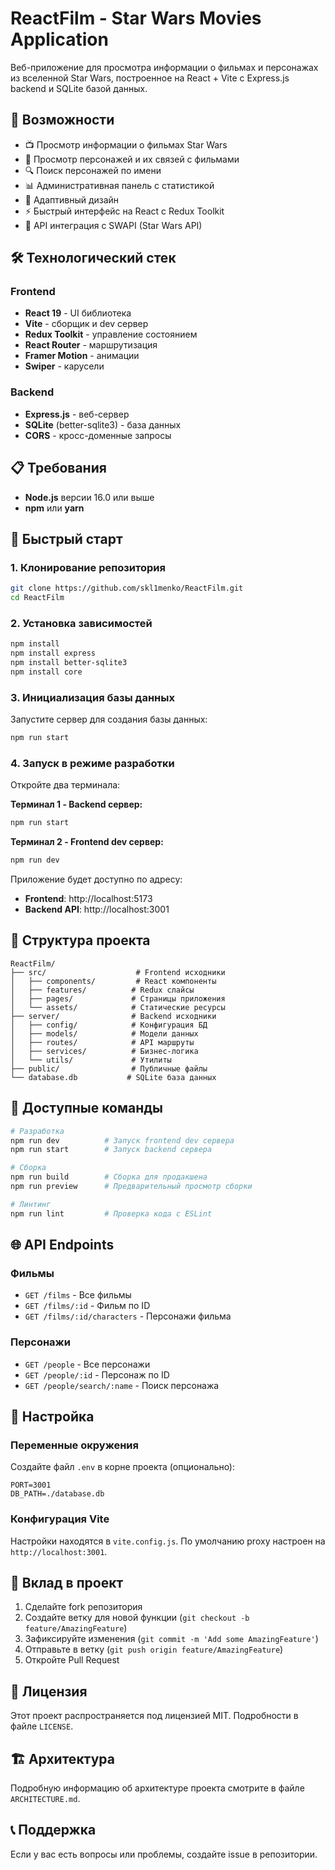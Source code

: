 # ReactFilm - Star Wars Movies Application

Веб-приложение для просмотра информации о фильмах и персонажах из вселенной Star Wars, построенное на React + Vite с Express.js backend и SQLite базой данных.

## 🚀 Возможности

- 📺 Просмотр информации о фильмах Star Wars
- 👥 Просмотр персонажей и их связей с фильмами
- 🔍 Поиск персонажей по имени
- 📊 Административная панель с статистикой
- 📱 Адаптивный дизайн
- ⚡ Быстрый интерфейс на React с Redux Toolkit
- 🎯 API интеграция с SWAPI (Star Wars API)

## 🛠️ Технологический стек

### Frontend
- **React 19** - UI библиотека
- **Vite** - сборщик и dev сервер
- **Redux Toolkit** - управление состоянием
- **React Router** - маршрутизация
- **Framer Motion** - анимации
- **Swiper** - карусели

### Backend
- **Express.js** - веб-сервер
- **SQLite** (better-sqlite3) - база данных
- **CORS** - кросс-доменные запросы

## 📋 Требования

- **Node.js** версии 16.0 или выше
- **npm** или **yarn**

## 🚀 Быстрый старт

### 1. Клонирование репозитория

```bash
git clone https://github.com/skl1menko/ReactFilm.git
cd ReactFilm
```

### 2. Установка зависимостей
```bash
npm install
npm install express
npm install better-sqlite3
npm install core
```
### 3. Инициализация базы данных

Запустите сервер для создания базы данных:

```bash
npm run start
```

### 4. Запуск в режиме разработки

Откройте два терминала:

**Терминал 1 - Backend сервер:**
```bash
npm run start
```

**Терминал 2 - Frontend dev сервер:**
```bash
npm run dev
```

Приложение будет доступно по адресу:
- **Frontend**: http://localhost:5173
- **Backend API**: http://localhost:3001

## 📁 Структура проекта

```
ReactFilm/
├── src/                    # Frontend исходники
│   ├── components/         # React компоненты
│   ├── features/          # Redux слайсы
│   ├── pages/             # Страницы приложения
│   └── assets/            # Статические ресурсы
├── server/                # Backend исходники
│   ├── config/            # Конфигурация БД
│   ├── models/            # Модели данных
│   ├── routes/            # API маршруты
│   ├── services/          # Бизнес-логика
│   └── utils/             # Утилиты
├── public/                # Публичные файлы
└── database.db           # SQLite база данных
```

## 🔧 Доступные команды

```bash
# Разработка
npm run dev          # Запуск frontend dev сервера
npm run start        # Запуск backend сервера

# Сборка
npm run build        # Сборка для продакшена
npm run preview      # Предварительный просмотр сборки

# Линтинг
npm run lint         # Проверка кода с ESLint
```

## 🌐 API Endpoints

### Фильмы
- `GET /films` - Все фильмы
- `GET /films/:id` - Фильм по ID
- `GET /films/:id/characters` - Персонажи фильма

### Персонажи
- `GET /people` - Все персонажи
- `GET /people/:id` - Персонаж по ID
- `GET /people/search/:name` - Поиск персонажа

## 🔧 Настройка

### Переменные окружения

Создайте файл `.env` в корне проекта (опционально):

```env
PORT=3001
DB_PATH=./database.db
```

### Конфигурация Vite

Настройки находятся в `vite.config.js`. По умолчанию proxy настроен на `http://localhost:3001`.

## 🤝 Вклад в проект

1. Сделайте fork репозитория
2. Создайте ветку для новой функции (`git checkout -b feature/AmazingFeature`)
3. Зафиксируйте изменения (`git commit -m 'Add some AmazingFeature'`)
4. Отправьте в ветку (`git push origin feature/AmazingFeature`)
5. Откройте Pull Request

## 📝 Лицензия

Этот проект распространяется под лицензией MIT. Подробности в файле `LICENSE`.

## 🏗️ Архитектура

Подробную информацию об архитектуре проекта смотрите в файле `ARCHITECTURE.md`.

## 📞 Поддержка

Если у вас есть вопросы или проблемы, создайте issue в репозитории.
